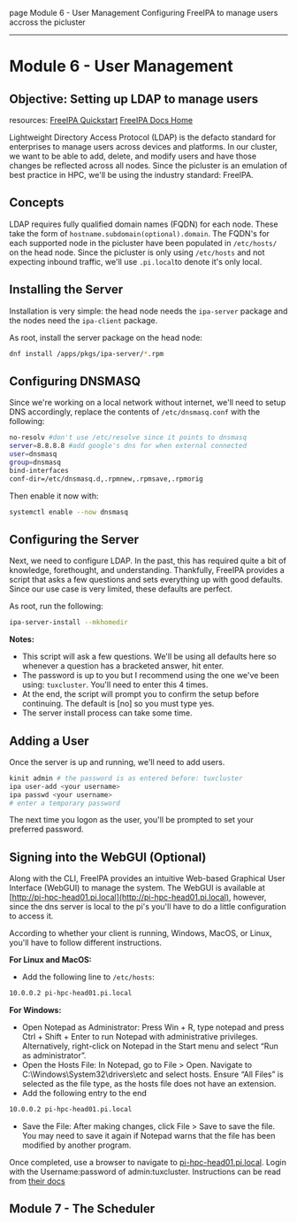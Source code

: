 page
Module 6 - User Management
Configuring FreeIPA to manage users accross the picluster

---

# Module 6 - User Management

## Objective: Setting up LDAP to manage users

<span class="small">resources:
[FreeIPA Quickstart](https://www.freeipa.org/page/Quick_Start_Guide)
[FreeIPA Docs Home](https://www.freeipa.org/page/Documentation.html)
</span>

Lightweight Directory Access Protocol (LDAP) is the defacto standard for enterprises to manage users across devices and platforms. 
In our cluster, we want to be able to add, delete, and modify users and have those changes be reflected across all nodes. 
Since the picluster is an emulation of best practice in HPC, we'll be using the industry standard: FreeIPA.

## Concepts

LDAP requires fully qualified domain names (FQDN) for each node. 
These take the form of `hostname.subdomain(optional).domain`. 
The FQDN's for each supported node in the picluster have been populated in `/etc/hosts/` on the head node. 
Since the picluster is only using `/etc/hosts` and not expecting inbound traffic, we'll use `.pi.local`to denote it's only local.

## Installing the Server

Installation is very simple: the head node needs the `ipa-server` package and the nodes need the `ipa-client` package.

As root, install the server package on the head node:

```bash
dnf install /apps/pkgs/ipa-server/*.rpm
```

## Configuring DNSMASQ

Since we're working on a local network without internet, we'll need to setup DNS accordingly, replace the contents of `/etc/dnsmasq.conf` with the following:

```bash
no-resolv #don't use /etc/resolve since it points to dnsmasq
server=8.8.8.8 #add google's dns for when external connected
user=dnsmasq
group=dnsmasq
bind-interfaces
conf-dir=/etc/dnsmasq.d,.rpmnew,.rpmsave,.rpmorig
```

Then enable it now with:

```bash
systemctl enable --now dnsmasq
```

## Configuring the Server

Next, we need to configure LDAP. 
In the past, this has required quite a bit of knowledge, forethought, and understanding. 
Thankfully, FreeIPA provides a script that asks a few questions and sets everything up with good defaults. 
Since our use case is very limited, these defaults are perfect.

As root, run the following:

```bash
ipa-server-install --mkhomedir
```

**Notes:**
- This script will ask a few questions. 
We'll be using all defaults here so whenever a question has a bracketed answer, hit enter.
- The password is up to you but I recommend using the one we've been using: `tuxcluster`. 
You'll need to enter this 4 times.
- At the end, the script will prompt you to confirm the setup before continuing. 
The default is [no] so you must type yes.
- The server install process can take some time.

## Adding a User

Once the server is up and running, we'll need to add users.

```bash
kinit admin # the password is as entered before: tuxcluster
ipa user-add <your username>
ipa passwd <your username>
# enter a temporary password
```

The next time you logon as the user, you'll be prompted to set your preferred password.

## Signing into the WebGUI (Optional)

Along with the CLI, FreeIPA provides an intuitive Web-based Graphical User Interface (WebGUI) to manage the system.
The WebGUI is available at [http://pi-hpc-head01.pi.local](http://pi-hpc-head01.pi.local), however, since the dns server is local to the pi's you'll have to do a little configuration to access it.

According to whether your client is running, Windows, MacOS, or Linux, you'll have to follow different instructions.

**For Linux and MacOS:**
- Add the following line to `/etc/hosts`:

```bash
10.0.0.2 pi-hpc-head01.pi.local
```

**For Windows:**

- Open Notepad as Administrator: Press Win + R, type notepad and press Ctrl + Shift + Enter to run Notepad with administrative privileges. 
Alternatively, right-click on Notepad in the Start menu and select “Run as administrator”.
- Open the Hosts File: In Notepad, go to File > Open. 
Navigate to C:\Windows\System32\drivers\etc and select hosts. 
Ensure “All Files” is selected as the file type, as the hosts file does not have an extension.
- Add the following entry to the end

```bash
10.0.0.2 pi-hpc-head01.pi.local
```

- Save the File: After making changes, click File > Save to save the file. You may need to save it again if Notepad warns that the file has been modified by another program.

Once completed, use a browser to navigate to [pi-hpc-head01.pi.local](pi-hpc-head01.pi.local). 
Login with the Username:password of admin:tuxcluster. 
Instructions can be read from [their docs](https://www.freeipa.org/page/Documentation.html)

## Module 7 - The Scheduler
